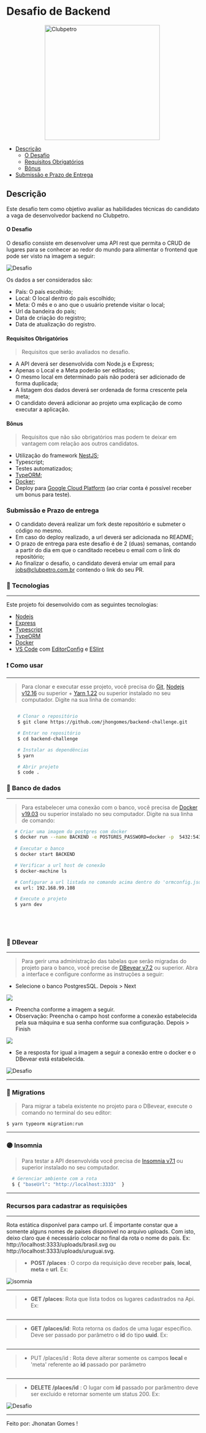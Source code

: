 # Desafio de Backend

<img src="./img/logo-clubpetro.png" style="margin-left: 100px"
     alt="Clubpetro" width="300">

- [Descrição](#descrição)
  - [O Desafio](#o-desafio)
  - [Requisitos Obrigatórios](#requisitos-obrigatórios)
  - [Bônus](#bônus)
- [Submissão e Prazo de Entrega](#submissão-e-prazo-de-entrega)


## Descrição

Este desafio tem como objetivo avaliar as habilidades técnicas do candidato a vaga de desenvolvedor backend no Clubpetro.

#### O Desafio

O desafio consiste em desenvolver uma API rest que permita o CRUD de lugares para se conhecer ao redor do mundo para alimentar o frontend que pode ser visto na imagem a seguir:

<img src="./img/challenge.png" alt="Desafio" >

Os dados a ser considerados são:

- País: O país escolhido;
- Local: O local dentro do país escolhido;
- Meta: O mês e o ano que o usuário pretende visitar o local;
- Url da bandeira do país;
- Data de criação do registro;
- Data de atualização do registro.

#### Requisitos Obrigatórios

> Requisitos que serão avaliados no desafio.

- A API deverá ser desenvolvida com Node.js e Express;
- Apenas o Local e a Meta poderão ser editados;
- O mesmo local em determinado país não poderá ser adicionado de forma duplicada;
- A listagem dos dados deverá ser ordenada de forma crescente pela meta;
- O candidato deverá adicionar ao projeto uma explicação de como executar a aplicação.

#### Bônus

> Requisitos que não são obrigatórios mas podem te deixar em vantagem com relação aos outros candidatos.

- Utilização do framework [NestJS](https://nestjs.com/);
- Typescript;
- Testes automatizados;
- [TypeORM](https://typeorm.io/#/);
- [Docker](https://www.docker.com/);
- Deploy para [Google Cloud Platform](https://cloud.google.com/) (ao criar conta é possível receber um bonus para teste).

### Submissão e Prazo de entrega

- O candidato deverá realizar um fork deste repositório e submeter o código no mesmo.
- Em caso do deploy realizado, a url deverá ser adicionada no README;
- O prazo de entrega para este desafio é de 2 (duas) semanas, contando a partir do dia em que o canditado recebeu o email com o link do repositório;
- Ao finalizar o desafio, o candidato deverá enviar um email para jobs@clubpetro.com.br contendo o link do seu PR.

### 🚀 Tecnologias
---
Este projeto foi desenvolvido com as seguintes tecnologias:
 
- [Nodejs](https://nodejs.org/en/)
- [Express](http://expressjs.com/pt-br/)
- [Typescript](https://docs.microsoft.com/pt-br/archive/msdn-magazine/2015/january/typescript-understanding-typescript)
- [TypeORM](https://typeorm.io/#/)
- [Docker](https://www.docker.com/)
- [VS Code](https://code.visualstudio.com/) com [EditorConfig](https://marketplace.visualstudio.com/items?itemName=EditorConfig.EditorConfig) e [ESlint](https://marketplace.visualstudio.com/items?itemName=dbaeumer.vscode-eslint)

### ❗ Como usar
---

>Para clonar e executar esse projeto, você precisa do [Git](https://git-scm.com/), [Nodejs v12.16](https://nodejs.org/en/) ou superior + [Yarn 1.22](https://yarnpkg.com/) ou superior  instalado no seu computador. Digite na sua linha de comando:

``` bash

    # Clonar o repositório
    $ git clone https://github.com/jhongomes/backend-challenge.git

    # Entrar no repositório
    $ cd backend-challenge

    # Instalar as dependências 
    $ yarn

    # Abrir projeto 
    $ code .


``` 
### 🔗 Banco de dados
---
 >Para estabelecer uma conexão com o banco, você precisa de [Docker v19.03](http://docs.docker.oeynet.com/toolbox/toolbox_install_windows/) ou superior instalado no seu computador. Digite na sua linha de comando:

 ``` bash
    # Criar uma imagem do postgres com docker
    $ docker run --name BACKEND -e POSTGRES_PASSWORD=docker -p  5432:5432 -d postgres
    
    # Executar o banco
    $ docker start BACKEND

    # Verificar a url host de conexão
    $ docker-machine ls

    # Configurar a url listada no comando acima dentro do 'ormconfig.json' do projeto backend
    ex url: 192.168.99.108

    # Execute o projeto
    $ yarn dev



    

``` 
### 💬 DBevear
---
> Para gerir uma administração das tabelas que serão migradas do projeto para o banco, você precise de [DBevear v7.2](https://dbeaver.io/download/) ou superior. Abra a interface e configure conforme as instruções a seguir:

- Selecione o banco PostgresSQL. Depois > Next


<img src="./img/passo1.png">

-  Preencha conforme a imagem a seguir. 
- Observação: Preencha o campo host conforme a conexão estabelecida pela sua máquina e sua senha conforme sua configuração. Depois > Finish

<img src="./img/passo2.png">

- Se a resposta for igual a imagem a seguir a conexão entre o docker e o DBevear está estabelecida.

<img src="./img/passo3.png" alt="Desafio">

---

### 📁 Migrations

> Para migrar a tabela existente no projeto para o DBevear, execute o comando no terminal do seu editor:

```
$ yarn typeorm migration:run
```
---
### 🟣 Insomnia

> Para testar a API desenvolvida você precisa de [Insomnia v7.1](https://insomnia.rest/) ou superior instalado no seu computador.

``` bash
  # Gerenciar ambiente com a rota
  $ { "baseUrl": "http://localhost:3333"  }
```
---
### Recursos para cadastrar as requisições

---
 Rota estática disponível para campo url. É importante constar que a somente alguns nomes de países disponivel no arquivo uploads. Com isto, deixo claro que é necessário colocar no final da rota o nome do país. Ex:
http://localhost:3333/uploads/brasil.svg ou http://localhost:3333/uploads/uruguai.svg.


> - <strong>POST /places</strong> : O corpo da requisição deve receber <strong>país</strong>, <strong>local</strong>, <strong>meta</strong> e <strong>url</strong>. Ex:

<img src="./img/cad.png" alt="isomnia">

---

> - <strong>GET /places</strong>: Rota que lista todos os lugares cadastrados na Api. Ex:

<img src="./img/listar.png" alt="" >

---
> - <strong>GET /places/id</strong>: Rota retorna os dados de uma lugar específico. Deve ser passado por parâmetro o <strong>id</strong> do tipo <strong>uuid</strong>. Ex:

<img src="./img/getId.png" alt="" >

---
> - PUT /places/id : Rota deve alterar somente os campos <strong>local</strong> e 'meta' referente ao <strong>id</strong> passado por parâmetro


<img src="./img/update.png" alt="" >

---

> - <strong>DELETE /places/id</strong> : O lugar com 
 <strong>id</strong> passado por parâmentro deve ser excluido e retornar somente um status 200. Ex:

<img src="./img/delete.png" alt="Desafio" >

---
Feito por:  Jhonatan Gomes ! 